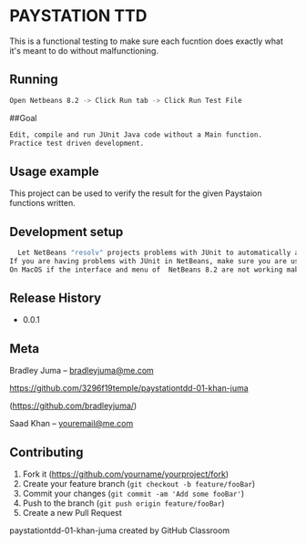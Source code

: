 
# PAYSTATION TTD
> 


This is a functional testing to make sure each fucntion does exactly what it's meant to do without malfunctioning.

## Running
```sh
Open Netbeans 8.2 -> Click Run tab -> Click Run Test File
```
##Goal
```sh
Edit, compile and run JUnit Java code without a Main function.
Practice test driven development.

```
## Usage example

This project can be used to verify the result for the given Paystaion functions written.

## Development setup


```sh
  Let NetBeans "resolv" projects problems with JUnit to automatically add hamcrest binary to the project.
If you are having problems with JUnit in NetBeans, make sure you are using NetBeans 8.2 and not NetBeans 8.0.2. 
On MacOS if the interface and menu of  NetBeans 8.2 are not working make sure you are not using a version of Java more recent than: https://www.oracle.com/technetwork/java/javase/downloads/jdk8-downloads-2133151.html
```

## Release History

* 0.0.1


## Meta

Bradley Juma –  bradleyjuma@me.com

https://github.com/3296f19temple/paystationtdd-01-khan-juma

(https://github.com/bradleyjuma/)

Saad Khan –  youremail@me.com


## Contributing

1. Fork it (<https://github.com/yourname/yourproject/fork>)
2. Create your feature branch (`git checkout -b feature/fooBar`)
3. Commit your changes (`git commit -am 'Add some fooBar'`)
4. Push to the branch (`git push origin feature/fooBar`)
5. Create a new Pull Request


paystationtdd-01-khan-juma created by GitHub Classroom
